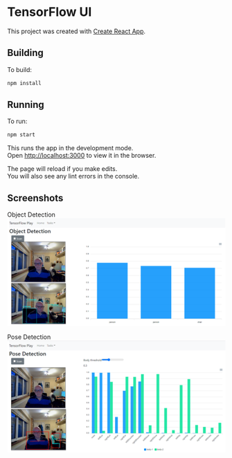 # TensorFlow UI

This project was created with [Create React App](https://github.com/facebook/create-react-app).

## Building

To build:
```bash
npm install
```

## Running

To run:
```bash
npm start
```

This runs the app in the development mode.\
Open [http://localhost:3000](http://localhost:3000) to view it in the browser.

The page will reload if you make edits.\
You will also see any lint errors in the console.

## Screenshots

Object Detection
![alt text](./screenshots/tensorflow-object-detection.png "Object Detection")

Pose Detection
![alt text](./screenshots/tensorflow-pose-detection.png "Pose Detection")

